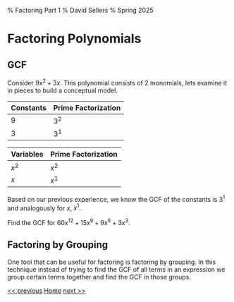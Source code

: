 % Factoring Part 1
% David Sellers
% Spring 2025

# Factoring Polynomials

## GCF

Consider $9x^2+3x$. This polynomial consists of 2 monomials, lets examine it in pieces to build a conceptual model.

| Constants | Prime Factorization |
| --------- | ------------------- |
| $9$       | $3^{2}$             |
| $3$       | $3^{1}$             |

| Variables | Prime Factorization |
| --------- | ------------------- |
| $x^{2}$   | $x^{2}$             |
| $x$       | $x^{1}$             |

Based on our previous experience, we know the GCF of the constants is $3^{1}$ and analogously for $x$, $x^{1}.$

Find the GCF for $60x^{12}+15x^{9} +9x^{6} + 3x^{3}.$

## Factoring by Grouping

One tool that can be useful for factoring is factoring by grouping. In this technique instead of trying to find the GCF of all terms in an expression we group certain terms together and find the GCF in those groups.

[<< previous](./day6.html) [Home](../../index.html) [next >>](./day8.html)
